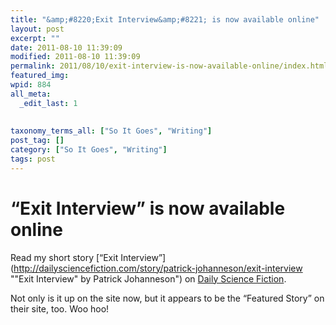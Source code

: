 ```yaml
---
title: "&amp;#8220;Exit Interview&amp;#8221; is now available online"
layout: post
excerpt: ""
date: 2011-08-10 11:39:09
modified: 2011-08-10 11:39:09
permalink: 2011/08/10/exit-interview-is-now-available-online/index.html
featured_img: 
wpid: 884
all_meta: 
  _edit_last: 1
  
  
taxonomy_terms_all: ["So It Goes", "Writing"]
post_tag: []
category: ["So It Goes", "Writing"]
tags: post
---
```


# &#8220;Exit Interview&#8221; is now available online

Read my short story [“Exit Interview”](http://dailysciencefiction.com/story/patrick-johanneson/exit-interview ""Exit Interview" by Patrick Johanneson") on [Daily Science Fiction](http://dailysciencefiction.com/).

Not only is it up on the site now, but it appears to be the “Featured Story” on their site, too. Woo hoo!